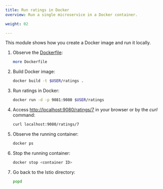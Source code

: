 ```yaml
---
title: Run ratings in Docker
overview: Run a single microservice in a Docker container.

weight: 02

---
```


This module shows how you create a Docker image and run it locally.

1. Observe the [Dockerfile](https://github.com/istio/istio/blob/master/samples/bookinfo/src/ratings/Dockerfile):
   ```bash
   more Dockerfile
   ```
1. Build Docker image:
   ```bash
   docker build -t $USER/ratings .
   ```
1. Run ratings in Docker:
   ```bash
   docker run -d -p 9081:9080 $USER/ratings
   ```

1. Access [http://localhost:9080/ratings/7](http://localhost:9080/ratings/7) in your browser or by the _curl_ command:
   ```bash
   curl localhost:9080/ratings/7
   ```

1. Observe the running container:
   ```bash
   docker ps
   ```

1. Stop the running container:
   ```bash
   docker stop <container ID>
   ```

1. Go back to the Istio directory:
   ```bash
   popd
   ```

